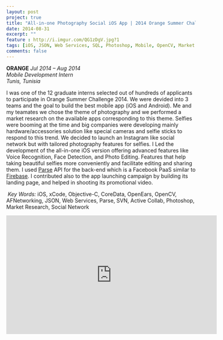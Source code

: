 ```yaml
---
layout: post
project: true
title: "All-in-one Photography Social iOS App | 2014 Orange Summer Challenge"
date: 2014-08-31
excerpt: ""
feature : http://i.imgur.com/QG1zDgV.jpg?1
tags: [iOS, JSON, Web Services, SQL, Photoshop, Mobile, OpenCV, Market Research, Social Network]
comments: false
---
```


<a href="https://www.orange.tn" target="_blank" style="text-decoration:none">__ORANGE__ </a> 
*Jul 2014 – Aug 2014*<br/>
*Mobile Development Intern*<br/>
*Tunis, Tunisia*<br/>
   

I was one of the 12 graduate interns selected out of hundreds of applicants to participate in Orange Summer Challenge 2014. We were devided into 3 teams and the goal to build the best mobile app (iOS and Android). Me and my teamates we chose the theme of photography and we performed a market research on the available apps corresponding to this theme. Selfies were booming at the time and big companies were developing mainly hardware/accessories solution like special cameras and selfie sticks to respond to this trend. We decided to launch an Instagram like social network but with tailored photography features for selfies. I Led the development of the all-in-one iOS version offering advanced features like Voice Recognition, Face Detection, and Photo Editing. Features that help taking beautiful selfies more conveniently and facilitate editing and sharing them. I used [Parse](https://parse.com) API for the back-end which is a Facebook PaaS similar to [Firebase](https://firebase.google.com). I contributed also to the app launching campaign by building its landing page, and helped in shooting its promotional video.<br/>

<i class="fa fa-key" aria-hidden="true"></i>&nbsp;*Key Words:* iOS, xCode, Objective-C, CoreData, OpenEars, OpenCV, AFNetworking, JSON, Web Services, Parse, SVN, Active Collab, Photoshop, Market Research, Social Network<br/>

<iframe width="560" height="315" src="https://www.youtube.com/embed/L8haSb9BcWE" frameborder="0" allowfullscreen></iframe><br/>








